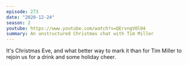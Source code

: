 ```yaml
---
episode: 273
date: "2020-12-24"
season: 2
youtube: https://www.youtube.com/watch?v=QErvngVOlO4
summary: An unstructured Christmas chat with Tim Miller
---
```

It's Christmas Eve, and what better way to mark it than for Tim Miller to rejoin us for a drink and some holiday cheer.
